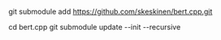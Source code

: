 git submodule add https://github.com/skeskinen/bert.cpp.git

cd bert.cpp
git submodule update --init --recursive